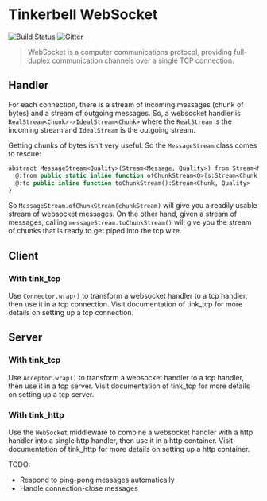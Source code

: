 # Tinkerbell WebSocket 

[![Build Status](https://travis-ci.org/haxetink/tink_websocket.svg)](https://travis-ci.org/haxetink/tink_websocket)
[![Gitter](https://img.shields.io/gitter/room/nwjs/nw.js.svg?maxAge=2592000)](https://gitter.im/haxetink/public)

> WebSocket is a computer communications protocol, providing full-duplex communication channels over a single TCP connection.

## Handler

For each connection, there is a stream of incoming messages (chunk of bytes) and a stream of outgoing messages.
So, a websocket handler is `RealStream<Chunk>->IdealStream<Chunk>` where the `RealStream` is the incoming stream
and `IdealStream` is the outgoing stream.

Getting chunks of bytes isn't very useful. So the `MessageStream` class comes to rescue:

```haxe
abstract MessageStream<Quality>(Stream<Message, Quality>) from Stream<Message, Quality> to Stream<Message, Quality> {	
  @:from public static inline function ofChunkStream<Q>(s:Stream<Chunk, Q>):MessageStream<Q>
  @:to public inline function toChunkStream():Stream<Chunk, Quality>
}
```

So `MessageStream.ofChunkStream(chunkStream)` will give you a readily usable stream of websocket messages.
On the other hand, given a stream of messages, calling `messageStream.toChunkStream()` will give you the
stream of chunks that is ready to get piped into the tcp wire.

## Client

### With tink_tcp

Use `Connector.wrap()` to transform a websocket handler to a tcp handler, then use it in a tcp connection.
Visit documentation of tink_tcp for more details on setting up a tcp connection.

## Server

### With tink_tcp

Use `Acceptor.wrap()` to transform a websocket handler to a tcp handler, then use it in a tcp server.
Visit documentation of tink_tcp for more details on setting up a tcp server.

### With tink_http

Use the `WebSocket` middleware to combine a websocket handler with a http handler into a single http handler, then use it in a http container.
Visit documentation of tink_http for more details on setting up a http container.


TODO:

- Respond to ping-pong messages automatically
- Handle connection-close messages
